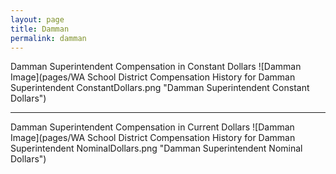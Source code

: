 ```yaml
---
layout: page
title: Damman
permalink: damman
---
```



Damman Superintendent Compensation in Constant Dollars
![Damman Image](pages/WA School District Compensation History for Damman Superintendent ConstantDollars.png "Damman Superintendent Constant Dollars")
___

Damman Superintendent Compensation in Current Dollars
![Damman Image](pages/WA School District Compensation History for Damman Superintendent NominalDollars.png "Damman Superintendent Nominal Dollars")